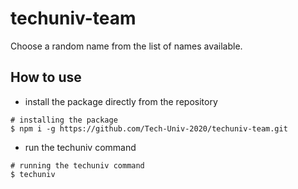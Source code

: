 # techuniv-team

Choose a random name from the list of names available.

## How to use

- install the package directly from the repository

```
# installing the package
$ npm i -g https://github.com/Tech-Univ-2020/techuniv-team.git
```

- run the techuniv command

```
# running the techuniv command
$ techuniv
```